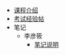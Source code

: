 - [课程介绍](docs/课内笔记/大二上/离散数学基础/README.md)
- [考试经验帖](docs/课内笔记/大二上/离散数学基础/考试经验帖.md)
- 笔记
  - 李彦筱
    - [笔记说明](docs/课内笔记/大二上/离散数学基础/笔记/李彦筱/笔记说明.md)